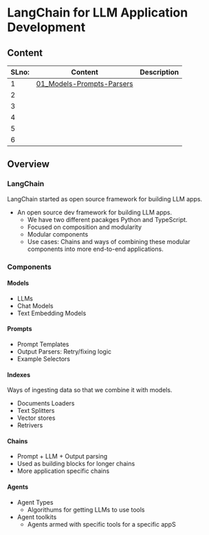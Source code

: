 # LangChain for LLM Application Development

## Content

|SLno:|Content|Description|
|--|--|--|
|1|[01_Models-Prompts-Parsers]()||
|2|[]()||
|3|[]()||
|4|[]()||
|5|[]()||
|6|[]()||

## Overview

### LangChain
LangChain started as open source framework for building LLM apps.

- An open source dev framework for building LLM apps.
    - We have two different pacakges Python and TypeScript.
    - Focused on composition and modularity
    - Modular components
    - Use cases: Chains and ways of combining these modular components into more end-to-end applications.

### Components

#### Models
- LLMs
- Chat Models
- Text Embedding Models

#### Prompts
- Prompt Templates
- Output Parsers: Retry/fixing logic
- Example Selectors

#### Indexes
Ways of ingesting data so that we combine it with models.
- Documents Loaders
- Text Splitters
- Vector stores
- Retrivers

#### Chains
- Prompt + LLM + Output parsing
- Used as building blocks for longer chains
- More application specific chains

#### Agents
- Agent Types
    - Algorithums for getting LLMs to use tools 
- Agent toolkits
    - Agents armed with specific tools for a specific appS
